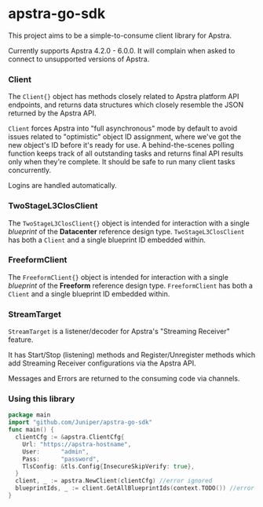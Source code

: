 # apstra-go-sdk

This project aims to be a simple-to-consume client library for Apstra.

Currently supports Apstra 4.2.0 - 6.0.0. It will complain when
asked to connect to unsupported versions of Apstra.

### Client
The `Client{}` object has methods closely related to Apstra platform API
endpoints, and returns data structures which closely resemble the JSON returned
by the Apstra API.

`Client` forces Apstra into "full asynchronous" mode by default to avoid issues
related to "optimistic" object ID assignment, where we've got the new object's
ID before it's ready for use. A behind-the-scenes polling function keeps track
of all outstanding tasks and returns final API results only when they're
complete. It should be safe to run many client tasks concurrently.

Logins are handled automatically.

### TwoStageL3ClosClient
The `TwoStageL3ClosClient{}` object is intended for interaction with a single
*blueprint* of the **Datacenter** reference design type. `TwoStageL3ClosClient`
has both a `Client` and a single blueprint ID embedded within.

### FreeformClient
The `FreeformClient{}` object is intended for interaction with a single
*blueprint* of the **Freeform** reference design type. `FreeformClient`
has both a `Client` and a single blueprint ID embedded within.


### StreamTarget
`StreamTarget` is a listener/decoder for Apstra's "Streaming Receiver" feature.

It has Start/Stop (listening) methods and Register/Unregister methods which
add Streaming Receiver configurations via the Apstra API.

Messages and Errors are returned to the consuming code via channels.

### Using this library

```go
package main
import "github.com/Juniper/apstra-go-sdk"
func main() {
  clientCfg := &apstra.ClientCfg{
	Url: "https://apstra-hostname",
    User:      "admin",
    Pass:      "password",
    TlsConfig: &tls.Config{InsecureSkipVerify: true},
  }
  client, _ := apstra.NewClient(clientCfg) //error ignored
  blueprintIds, _ := client.GetAllBlueprintIds(context.TODO()) //error ignored
}
```
